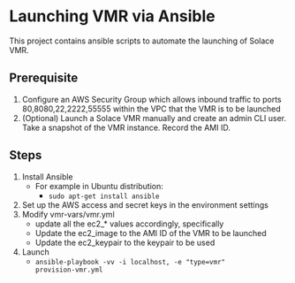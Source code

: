 # Launching VMR via Ansible

This project contains ansible scripts to automate the launching of Solace VMR.

## Prerequisite
1. Configure an AWS Security Group which allows inbound traffic to ports 80,8080,22,2222,55555 within the VPC that the VMR is to be launched
2. (Optional) Launch a Solace VMR manually and create an admin CLI user.  Take a snapshot of the VMR instance. Record the AMI ID.

## Steps
1. Install Ansible
    - For example in Ubuntu distribution:
        - <code>sudo apt-get install ansible</code>
2. Set up the AWS access and secret keys in the environment settings
3. Modify vmr-vars/vmr.yml
    - update all the ec2_* values accordingly, specifically
    - Update the ec2_image to the AMI ID of the VMR to be launched
    - Update the ec2_keypair to the keypair to be used
4. Launch
    - <code>ansible-playbook -vv -i localhost, -e "type=vmr" provision-vmr.yml</code>
